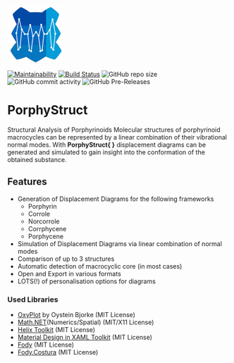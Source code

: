 <img src="https://github.com/JensKrumsieck/PorphyStruct/blob/master/PorphyStruct/Resources/porphystructlogo.png" alt="logo" width="128"/>

[![Maintainability](https://api.codeclimate.com/v1/badges/cbc210753b3ef4d72b50/maintainability)](https://codeclimate.com/github/JensKrumsieck/PorphyStruct/maintainability)
[![Build Status](https://dev.azure.com/jenskrumsieck/jenskrumsieck/_apis/build/status/JensKrumsieck.PorphyStruct?branchName=master)](https://dev.azure.com/jenskrumsieck/jenskrumsieck/_build/latest?definitionId=1&branchName=master)
![GitHub repo size](https://img.shields.io/github/repo-size/JensKrumsieck/PorphyStruct)
![GitHub commit activity](https://img.shields.io/github/commit-activity/y/JensKrumsieck/PorphyStruct)
![GitHub Pre-Releases](https://img.shields.io/github/downloads-pre/JensKrumsieck/PorphyStruct/latest/total)

# PorphyStruct
Structural Analysis of Porphyrinoids
Molecular structures of porphyrinoid macrocycles can be represented by a linear combination of their vibrational normal modes. 
With **PorphyStruct{ }** displacement diagrams can be generated and simulated to gain insight into the conformation of the obtained substance.

## Features
* Generation of Displacement Diagrams for the following frameworks
  * Porphyrin
  * Corrole
  * Norcorrole
  * Corrphycene
  * Porphycene
* Simulation of Displacement Diagrams via linear combination of normal modes
* Comparison of up to 3 structures
* Automatic detection of macrocyclic core (in most cases)
* Open and Export in various formats
* LOTS(!) of personalisation options for diagrams

### Used Libraries
* [OxyPlot](https://github.com/oxyplot/oxyplot) by Oystein Bjorke (MIT License)
* [Math.NET](https://www.mathdotnet.com/)(Numerics/Spatial) (MIT/X11 License)
* [Helix Toolkit](http://helix-toolkit.github.io/) (MIT License)
* [Material Design in XAML Toolkit](https://github.com/MaterialDesignInXAML/MaterialDesignInXamlToolkit) (MIT License)
* [Fody](https://github.com/Fody/Fody) (MIT License)
* [Fody.Costura](https://github.com/Fody/Costura) (MIT License)

